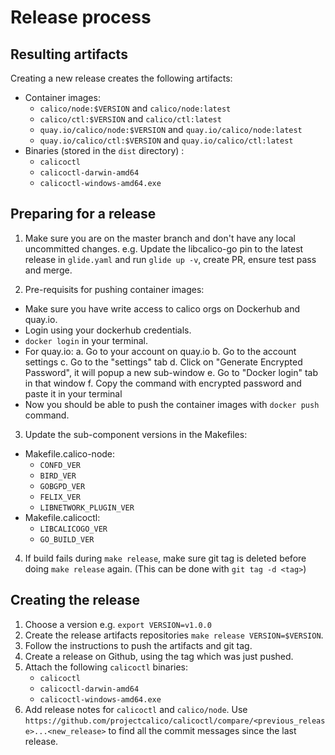 # Release process

## Resulting artifacts
Creating a new release creates the following artifacts:
- Container images:
  - `calico/node:$VERSION` and `calico/node:latest` 
  - `calico/ctl:$VERSION` and `calico/ctl:latest`
  - `quay.io/calico/node:$VERSION` and `quay.io/calico/node:latest`
  - `quay.io/calico/ctl:$VERSION` and `quay.io/calico/ctl:latest`
- Binaries (stored in the `dist` directory) :
  - `calicoctl`
  - `calicoctl-darwin-amd64`
  - `calicoctl-windows-amd64.exe`

## Preparing for a release
1. Make sure you are on the master branch and don't have any local uncommitted changes. e.g. Update the libcalico-go pin to the latest release in `glide.yaml` and run `glide up -v`, create PR, ensure test pass and merge.

2. Pre-requisits for pushing container images:
  - Make sure you have write access to calico orgs on Dockerhub and quay.io. 
  - Login using your dockerhub credentials.
  - `docker login` in your terminal. 
  - For quay.io: 
    a. Go to your account on quay.io
    b. Go to the account settings
    c. Go to the "settings" tab
    d. Click on "Generate Encrypted Password", it will popup a new sub-window
    e. Go to "Docker login" tab in that window
    f. Copy the command with encrypted password and paste it in your terminal
  - Now you should be able to push the container images with `docker push` command.

3. Update the sub-component versions in the Makefiles:
  - Makefile.calico-node:  
    - `CONFD_VER`
    - `BIRD_VER`
    - `GOBGPD_VER`
    - `FELIX_VER`
    - `LIBNETWORK_PLUGIN_VER`
  - Makefile.calicoctl:
    - `LIBCALICOGO_VER`
    - `GO_BUILD_VER`

4. If build fails during `make release`, make sure git tag is deleted before doing `make release` again. (This can be done with `git tag -d <tag>`)

## Creating the release
1. Choose a version e.g. `export VERSION=v1.0.0`
2. Create the release artifacts repositories `make release VERSION=$VERSION`. 
3. Follow the instructions to push the artifacts and git tag.
4. Create a release on Github, using the tag which was just pushed. 
5. Attach the following `calicoctl` binaries:
   - `calicoctl`
   - `calicoctl-darwin-amd64`
   - `calicoctl-windows-amd64.exe`
6. Add release notes for `calicoctl` and `calico/node`. Use `https://github.com/projectcalico/calicoctl/compare/<previous_release>...<new_release>` to find all the commit messages since the last release.